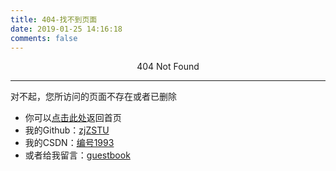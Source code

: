 ```yaml
---
title: 404-找不到页面
date: 2019-01-25 14:16:18
comments: false
---
```


<center>404 Not Found</center>

---

对不起，您所访问的页面不存在或者已删除
* 你可以[点击此处](https://www.zhujian.tech)返回首页
* 我的Github：[zjZSTU](https://github.com/zjZSTU)
* 我的CSDN：[编号1993](https://blog.csdn.net/u012005313)  
* 或者给我留言：[guestbook](https://neveryu.github.io/guestbook/)

<script type="text/javascript" src="//qzonestyle.gtimg.cn/qzone/hybrid/app/404/search_children.js" charset="utf-8" homePageUrl="/" homePageName="回到我的主页"></script>
